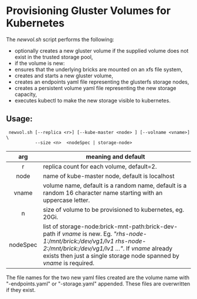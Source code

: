 # Provisioning Gluster Volumes for Kubernetes

The *newvol.sh* script performs the following:

* optionally creates a new gluster volume if the supplied volume does not exist
in the trusted storage pool,
* if the volume is new:
 * ensures that the underlying bricks are mounted on an xfs file system,
 * creates and starts a new gluster volume,
* creates an endpoints  yaml file representing the glusterfs storage nodes,
* creates a persistent volume yaml file representing the new storage capacity,
* executes kubectl to make the new storage visible to kubernetes.

## Usage:

```
 newvol.sh [--replica <r>] [--kube-master <node> ] [--volname <vname>] \
           --size <n>  <nodeSpec | storage-node>

```
  arg | meaning and default
  :-: | ------------------
  r | replica count for each volume, default=2.
  node | name of kube-master node, default is localhost
  vname | volume name, default is a random name, default is a random 16 character name starting with an uppercase letter.
  n | size of volume to be provisioned to kubernetes, eg. 20Gi.
  nodeSpec | list of storage-node:brick-mnt-path:brick-dev-path if *vname* is new. Eg. *"rhs-node-1:/mnt/brick:/dev/vg1/lv1 rhs-node-2:/mnt/brick:/dev/vg1/lv1 ..."*. If *vname* already exists then just a single storage node spanned by *vname* is required.

The file names for the two new yaml files created are the volume name with "-endpoints.yaml" or "-storage.yaml" appended. These files are overwritten if they exist.
